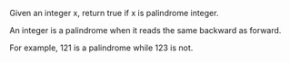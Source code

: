 Given an integer x, return true if x is palindrome integer.

An integer is a palindrome when it reads the same backward as forward.

For example, 121 is a palindrome while 123 is not.
